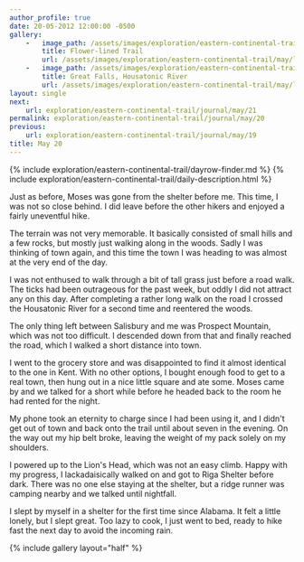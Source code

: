 ```yaml
---
author_profile: true
date: 20-05-2012 12:00:00 -0500
gallery:
    -   image_path: /assets/images/exploration/eastern-continental-trail/may/small/20-1.jpg
        title: Flower-lined Trail
        url: /assets/images/exploration/eastern-continental-trail/may/large/20-1.jpg
    -   image_path: /assets/images/exploration/eastern-continental-trail/may/small/20-2.jpg
        title: Great Falls, Housatonic River
        url: /assets/images/exploration/eastern-continental-trail/may/large/20-2.jpg
layout: single
next:
    url: exploration/eastern-continental-trail/journal/may/21
permalink: exploration/eastern-continental-trail/journal/may/20
previous:
    url: exploration/eastern-continental-trail/journal/may/19
title: May 20
---
```

{% include exploration/eastern-continental-trail/dayrow-finder.md %}
{% include exploration/eastern-continental-trail/daily-description.html %}

Just as before, Moses was gone from the shelter before me. This time, I was not so close behind. I did leave before the other hikers and enjoyed a fairly uneventful hike.

The terrain was not very memorable. It basically consisted of small hills and a few rocks, but mostly just walking along in the woods. Sadly I was thinking of town again, and this time the town I was heading to was almost at the very end of the day.

I was not enthused to walk through a bit of tall grass just before a road walk. The ticks had been outrageous for the past week, but oddly I did not attract any on this day. After completing a rather long walk on the road I crossed the Housatonic River for a second time and reentered the woods.

The only thing left between Salisbury and me was Prospect Mountain, which was not too difficult. I descended down from that and finally reached the road, which I walked a short distance into town.

I went to the grocery store and was disappointed to find it almost identical to the one in Kent. With no other options, I bought enough food to get to a real town, then hung out in a nice little square and ate some. Moses came by and we talked for a short while before he headed back to the room he had rented for the night.

My phone took an eternity to charge since I had been using it, and I didn't get out of town and back onto the trail until about seven in the evening. On the way out my hip belt broke, leaving the weight of my pack solely on my shoulders.

I powered up to the Lion's Head, which was not an easy climb. Happy with my progress, I lackadaisically walked on and got to Riga Shelter before dark. There was no one else staying at the shelter, but a ridge runner was camping nearby and we talked until nightfall.

I slept by myself in a shelter for the first time since Alabama. It felt a little lonely, but I slept great. Too lazy to cook, I just went to bed, ready to hike fast the next day to avoid the incoming rain.

{% include gallery layout="half" %}